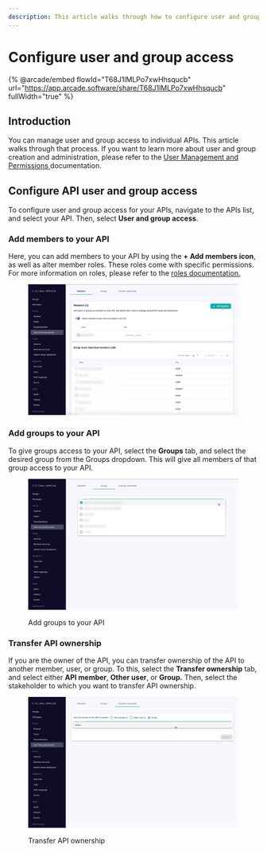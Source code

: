 ```yaml
---
description: This article walks through how to configure user and group access to your APIs
---
```


# Configure user and group access

{% @arcade/embed flowId="T68J1lMLPo7xwHhsqucb" url="https://app.arcade.software/share/T68J1lMLPo7xwHhsqucb" fullWidth="true" %}

## Introduction

You can manage user and group access to individual APIs. This article walks through that process. If you want to learn more about user and group creation and administration, please refer to the [User Management and Permissions ](../administration/user-management-and-permissions.md)documentation.&#x20;

## Configure API user and group access

To configure user and group access for your APIs, navigate to the APIs list, and select your API. Then, select **User and group access**.&#x20;

### Add members to your API

Here, you can add members to your API by using the **+ Add members icon**, as well as alter member roles. These roles come with specific permissions. For more information on roles, please refer to the [roles documentation.](../administration/user-management-and-permissions.md#roles)&#x20;

<figure><img src="../../.gitbook/assets/image.png" alt=""><figcaption></figcaption></figure>

### Add groups to your API

To give groups access to your API, select the **Groups** tab, and select the desired group from the Groups dropdown. This will give all members of that group access to your API.

<figure><img src="../../.gitbook/assets/Add groups.png" alt=""><figcaption><p>Add groups to your API</p></figcaption></figure>

### Transfer API ownership

If you are the owner of the API, you can transfer ownership of the API to another member, user, or group. To this, select the **Transfer ownership** tab, and select either **API member**, **Other user**, or **Group.** Then, select the stakeholder to which you want to transfer API ownership.

<figure><img src="../../.gitbook/assets/Transfer ownership.png" alt=""><figcaption><p>Transfer API ownership</p></figcaption></figure>

